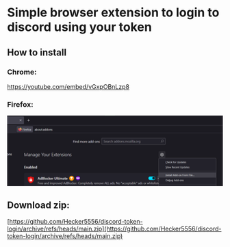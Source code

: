# Simple browser extension to login to discord using your token
## How to install
### Chrome:

https://youtube.com/embed/vGxpOBnLzp8

### Firefox:

![screenshot of all time](image.png)

## Download zip:
[https://github.com/Hecker5556/discord-token-login/archive/refs/heads/main.zip](https://github.com/Hecker5556/discord-token-login/archive/refs/heads/main.zip)